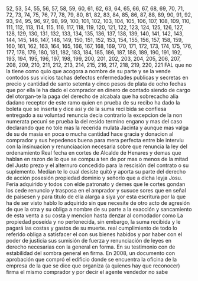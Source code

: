 52, 53, 54, 55, 56, 57, 58, 59, 60, 61, 62, 63, 64, 65, 66, 67, 68, 69, 70, 71, 72, 73, 74, 75, 76, 77, 78, 79, 80, 81, 82, 83, 84, 85, 86, 87, 88, 89, 90, 91, 92, 93, 94, 95, 96, 97, 98, 99, 100, 101, 102, 103, 104, 105, 106, 107, 108, 109, 110, 111, 112, 113, 114, 115, 116, 117, 118, 119, 120, 121, 122, 123, 124, 125, 126, 127, 128, 129, 130, 131, 132, 133, 134, 135, 136, 137, 138, 139, 140, 141, 142, 143, 144, 145, 146, 147, 148, 149, 150, 151, 152, 153, 154, 155, 156, 157, 158, 159, 160, 161, 162, 163, 164, 165, 166, 167, 168, 169, 170, 171, 172, 173, 174, 175, 176, 177, 178, 179, 180, 181, 182, 183, 184, 185, 186, 187, 188, 189, 190, 191, 192, 193, 194, 195, 196, 197, 198, 199, 200, 201, 202, 203, 204, 205, 206, 207, 208, 209, 210, 211, 212, 213, 214, 215, 216, 217, 218, 219, 220, 221
FAL que no la tiene como quio que acogora a nombre de su parte y se la vende contodos sus vicios tachas defectos enfermedades publicas y secretas en precio y cantidad de santo setenta y cinco pesos de plata de ocho fechas que por ella le ha dado
el comprador en dinero de contado siendo de cargo del otorgan-te la paga del derecho de alcabala que ha sobrecacho alia dadano receptor de este ramo quien en prueba de su recibo ha
dado la boleta que se inserta y dice asi y de la suma reci bida se confiesa entregado a su voluntad renuncia decia contrario la excepcion de la non numerata pecuni se prueba la del resido termino engano y mas del caso declarando que no tole
mas la recerida mulata Jacinta y aunque mas valga de su de masia en poca o mucha cantidad hace gracia y donacion al comprador y sus hepedenos buena para mera perfecta entre
ble interviu con la insinuacion y renunciaacion necesaria sobre que renuncia la ley del ordenamiento Real fecha en cortes de Alcalde de Henares y demas que hablan en razon de lo que se compu a ten de por mas o menos de la mitad del Justo prezo y el alternuro
concedido para la rescisión del contrato o su suplemento. Median te lo cual desiste quitó y aporta su parte del derecho de acción posesión propiedad dominio y señorío que a dicha leyja Josu.
Feria adquirido y todos con elde patronato y demes que le cortes gondan los cede renuncio y trasposa en el amprador y susuce sores que en señal de paisesen y para titulo de ella alarga a siya yor esta escritura por la que ha de ser visto hablo lo adquirido sin
que necesite de otro acto de agresión de que la otra y su obliga a nombre de su parte a la exacción y sancamiento de esta venta a su costa y mencion hasta denzar al comodador como
La propiedad poseída y no pertenecida, sin embargo, la suma recibida y le pagará las costas y gastos de su muerte.
real cumplimiento de todo lo referido obliga a satisfacer el con sus bienes habidos y por haber con el poder de justicia sus sumisión de fuerza y renunciación de leyes en derecho necesarias con la general en forma. En su testimonio con de estabilidad del sombra
general en firma. En 2008, un documento con aprobación que compró el edificio donde se encuentra la oficina de la empresa de la que se dice que organiza (a quienes hay que reconocer) firma el mismo comprador y por decir el agente vendedor no sabe